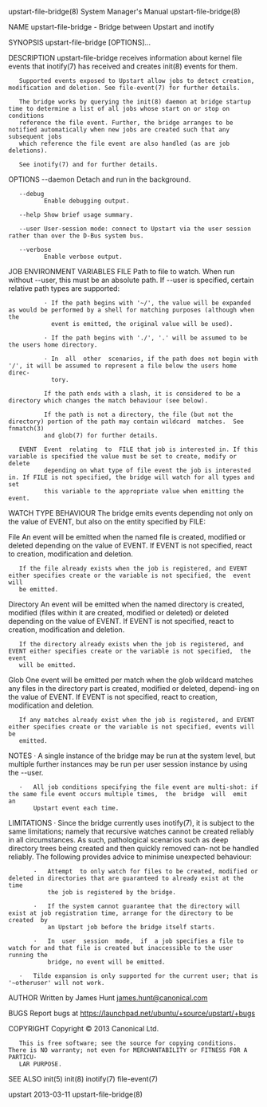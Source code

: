 upstart-file-bridge(8)                                        System Manager's Manual                                       upstart-file-bridge(8)

NAME
       upstart-file-bridge - Bridge between Upstart and inotify

SYNOPSIS
       upstart-file-bridge [OPTIONS]...

DESCRIPTION
       upstart-file-bridge receives information about kernel file events that inotify(7) has received and creates init(8) events for them.

       Supported events exposed to Upstart allow jobs to detect creation, modification and deletion. See file-event(7) for further details.

       The bridge works by querying the init(8) daemon at bridge startup time to determine a list of all jobs whose start on or stop on conditions
       reference the file event. Further, the bridge arranges to be notified automatically when new jobs are created such that any subsequent jobs
       which reference the file event are also handled (as are job deletions).

       See inotify(7) and for further details.

OPTIONS
       --daemon
              Detach and run in the background.

       --debug
              Enable debugging output.

       --help Show brief usage summary.

       --user User-session mode: connect to Upstart via the user session rather than over the D-Bus system bus.

       --verbose
              Enable verbose output.

JOB ENVIRONMENT VARIABLES
       FILE   Path  to  file to watch. When run without --user, this must be an absolute path. If --user is specified, certain relative path types
              are supported:

              · If the path begins with '~/', the value will be expanded as would be performed by a shell for matching purposes (although when the
                event is emitted, the original value will be used).

              · If the path begins with './', '.' will be assumed to be the users home directory.

              · In  all  other  scenarios, if the path does not begin with '/', it will be assumed to represent a file below the users home direc‐
                tory.

              If the path ends with a slash, it is considered to be a directory which changes the match behaviour (see below).

              If the path is not a directory, the file (but not the directory) portion of the path may contain wildcard  matches.  See  fnmatch(3)
              and glob(7) for further details.

       EVENT  Event  relating  to  FILE that job is interested in. If this variable is specified the value must be set to create, modify or delete
              depending on what type of file event the job is interested in. If FILE is not specified, the bridge will watch for all types and set
              this variable to the appropriate value when emitting the event.

WATCH TYPE BEHAVIOUR
       The bridge emits events depending not only on the value of EVENT, but also on the entity specified by FILE:

   File
       An  event  will  be emitted when the named file is created, modified or deleted depending on the value of EVENT. If EVENT is not specified,
       react to creation, modification and deletion.

       If the file already exists when the job is registered, and EVENT either specifies create or the variable is not specified, the  event  will
       be emitted.

   Directory
       An  event  will  be  emitted  when  the  named directory is created, modified (files within it are created, modified or deleted) or deleted
       depending on the value of EVENT. If EVENT is not specified, react to creation, modification and deletion.

       If the directory already exists when the job is registered, and EVENT either specifies create or the variable is not specified,  the  event
       will be emitted.

   Glob
       One event will be emitted per match when the glob wildcard matches any files in the directory part is created, modified or deleted, depend‐
       ing on the value of EVENT. If EVENT is not specified, react to creation, modification and deletion.

       If any matches already exist when the job is registered, and EVENT either specifies create or the variable is not specified, events will be
       emitted.

NOTES
       ·   A  single instance of the bridge may be run at the system level, but multiple further instances may be run per user session instance by
           using the --user.

       ·   All job conditions specifying the file event are multi-shot: if the same file event occurs multiple times,  the  bridge  will  emit  an
           Upstart event each time.

LIMITATIONS
       ·   Since  the  bridge  currently  uses  inotify(7), it is subject to the same limitations; namely that recursive watches cannot be created
           reliably in all circumstances. As such, pathological scenarios such as deep directory trees being created and then quickly removed can‐
           not be handled reliably. The following provides advice to minimise unexpected behaviour:

           ·   Attempt  to only watch for files to be created, modified or deleted in directories that are guaranteed to already exist at the time
               the job is registered by the bridge.

           ·   If the system cannot guarantee that the directory will exist at job registration time, arrange for the directory to be  created  by
               an Upstart job before the bridge itself starts.

           ·   In  user  session  mode,  if  a job specifies a file to watch for and that file is created but inaccessible to the user running the
               bridge, no event will be emitted.

       ·   Tilde expansion is only supported for the current user; that is '~otheruser' will not work.

AUTHOR
       Written by James Hunt <james.hunt@canonical.com>

BUGS
       Report bugs at <https://launchpad.net/ubuntu/+source/upstart/+bugs>

COPYRIGHT
       Copyright © 2013 Canonical Ltd.

       This is free software; see the source for copying conditions.  There is NO warranty; not even for MERCHANTABILITY or FITNESS FOR A PARTICU‐
       LAR PURPOSE.

SEE ALSO
       init(5) init(8) inotify(7) file-event(7)

upstart                                                             2013-03-11                                              upstart-file-bridge(8)
